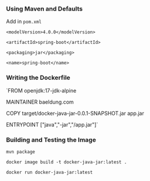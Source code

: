 
### Using Maven and Defaults

Add in `pom.xml`

`<modelVersion>4.0.0</modelVersion>`

`<artifactId>spring-boot</artifactId>`

`<packaging>jar</packaging>`

`<name>spring-boot</name>`

### Writing the Dockerfile

`FROM openjdk:17-jdk-alpine

MAINTAINER baeldung.com

COPY target/docker-java-jar-0.0.1-SNAPSHOT.jar app.jar

ENTRYPOINT ["java","-jar","/app.jar"]`

### Building and Testing the Image 

`mvn package`

`docker image build -t docker-java-jar:latest .`

`docker run docker-java-jar:latest`

